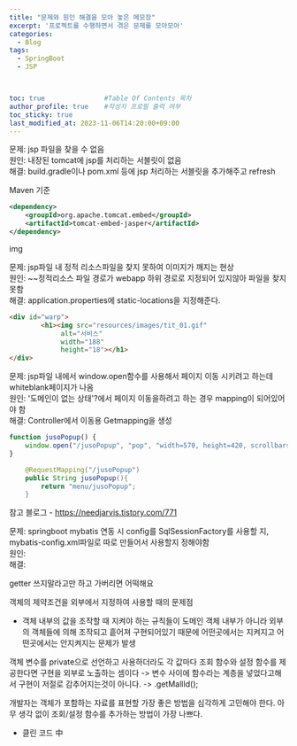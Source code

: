 ```yaml
---
title: "문제와 원인 해결을 모아 놓은 메모장"
excerpt: '프로젝트를 수행하면서 겪은 문제를 모아모아'
categories:
  - Blog
tags:
  - SpringBoot
  - JSP



toc: true               #Table Of Contents 목차 
author_profile: true    #작성자 프로필 출력 여부
toc_sticky: true
last_modified_at: 2023-11-06T14:20:00+09:00
---
```


문제: jsp 파일을 찾을 수 없음<br>
원인: 내장된 tomcat에 jsp를 처리하는 서블릿이 없음<br>
해결: build.gradle이나 pom.xml 등에 jsp 처리하는 서블릿을 추가해주고 refresh


Maven 기준
```xml
<dependency>
	<groupId>org.apache.tomcat.embed</groupId>
	<artifactId>tomcat-embed-jasper</artifactId>
</dependency>
```
img

문제: jsp파일 내 정적 리소스파일을 찾지 못하여 이미지가 깨지는 현상<br>
원인: ~~정적리소스 파일 경로가 webapp 하위 경로로 지정되어 있지않아 파일을 찾지 못함<br> 
해결: application.properties에 static-locations을 지정해준다.<br>
```html
<div id="warp">
        <h1><img src="resources/images/tit_01.gif"
             alt="서비스"
             width="188"
             height="18"></h1>
</div>
```

문제: jsp파일 내에서 window.open함수를 사용해서 페이지 이동 시키려고 하는데 whiteblank페이지가 나옴<br>
원인: '도메인이 없는 상태'?에서 페이지 이동을하려고 하는 경우 mapping이 되어있어야 함<br>
해결: Controller에서 이동용 Getmapping을 생성<br>

```javascript
function jusoPopup() {
    window.open("/jusoPopup", "pop", "width=570, height=420, scrollbars=yes");
}
```
```java
    @RequestMapping("/jusoPopup")
    public String jusoPopup(){
        return "menu/jusoPopup";
    }
```

참고 블로그 - https://needjarvis.tistory.com/771

문제: springboot mybatis 연동 시 config를 SqlSessionFactory를 사용할 지, mybatis-config.xml파일로 따로 만들어서 사용할지 정해야함<br>
원인: <br>
해결: <br>


getter 쓰지말라고만 하고 가버리면 어떡해요


객체의 제약조건을 외부에서 지정하여 사용할 때의 문제점 
- 객체 내부의 값을 조작할 때 지켜야 하는 규칙들이 도메인 객체 내부가 아니라 외부의 객체들에 의해 조작되고 흩어져 구현되어있기 때문에
어떤곳에서는 지켜지고 어떤곳에서는 안지켜지는 문제가 발생

객체 변수를 private으로 선언하고 사용하더라도 각 값마다 조회 함수와 설정 함수를 제공한다면 구현을 외부로 노출하는 셈이다
-> 변수 사이에 함수라는 계층을 넣었다고해서 구현이 저절로 감추어지는것이 아니다.
-> .getMallId();


개발자는 객체가 포함하는 자료를 표현할 가장 좋은 방법을 심각하게 고민해야 한다.
아무 생각 없이 조회/설정 함수를 추가하는 방법이 가장 나쁘다.
- 클린 코드 中

```